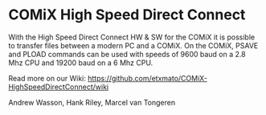 # COMiX High Speed Direct Connect

With the High Speed Direct Connect HW & SW for the COMiX it is possible to transfer files between a modern PC and a COMiX. On the COMiX, PSAVE and PLOAD commands can be used with speeds of 9600 baud on a 2.8 Mhz CPU and 19200 baud on a 6 Mhz CPU.

Read more on our Wiki: https://github.com/etxmato/COMiX-HighSpeedDirectConnect/wiki

Andrew Wasson, 
Hank Riley,
Marcel van Tongeren
